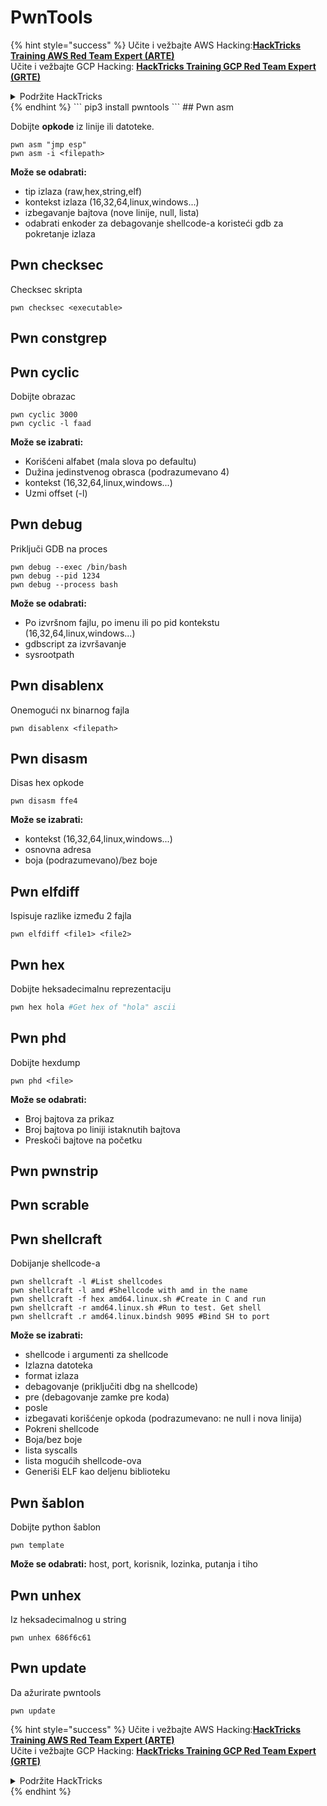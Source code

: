 # PwnTools

{% hint style="success" %}
Učite i vežbajte AWS Hacking:<img src="/.gitbook/assets/arte.png" alt="" data-size="line">[**HackTricks Training AWS Red Team Expert (ARTE)**](https://training.hacktricks.xyz/courses/arte)<img src="/.gitbook/assets/arte.png" alt="" data-size="line">\
Učite i vežbajte GCP Hacking: <img src="/.gitbook/assets/grte.png" alt="" data-size="line">[**HackTricks Training GCP Red Team Expert (GRTE)**<img src="/.gitbook/assets/grte.png" alt="" data-size="line">](https://training.hacktricks.xyz/courses/grte)

<details>

<summary>Podržite HackTricks</summary>

* Proverite [**planove pretplate**](https://github.com/sponsors/carlospolop)!
* **Pridružite se** 💬 [**Discord grupi**](https://discord.gg/hRep4RUj7f) ili [**telegram grupi**](https://t.me/peass) ili **pratite** nas na **Twitteru** 🐦 [**@hacktricks\_live**](https://twitter.com/hacktricks\_live)**.**
* **Podelite hakerske trikove slanjem PR-ova na** [**HackTricks**](https://github.com/carlospolop/hacktricks) i [**HackTricks Cloud**](https://github.com/carlospolop/hacktricks-cloud) github repozitorijume.

</details>
{% endhint %}
```
pip3 install pwntools
```
## Pwn asm

Dobijte **opkode** iz linije ili datoteke.
```
pwn asm "jmp esp"
pwn asm -i <filepath>
```
**Može se odabrati:**

* tip izlaza (raw,hex,string,elf)
* kontekst izlaza (16,32,64,linux,windows...)
* izbegavanje bajtova (nove linije, null, lista)
* odabrati enkoder za debagovanje shellcode-a koristeći gdb za pokretanje izlaza

## **Pwn checksec**

Checksec skripta
```
pwn checksec <executable>
```
## Pwn constgrep

## Pwn cyclic

Dobijte obrazac
```
pwn cyclic 3000
pwn cyclic -l faad
```
**Može se izabrati:**

* Korišćeni alfabet (mala slova po defaultu)
* Dužina jedinstvenog obrasca (podrazumevano 4)
* kontekst (16,32,64,linux,windows...)
* Uzmi offset (-l)

## Pwn debug

Priključi GDB na proces
```
pwn debug --exec /bin/bash
pwn debug --pid 1234
pwn debug --process bash
```
**Može se odabrati:**

* Po izvršnom fajlu, po imenu ili po pid kontekstu (16,32,64,linux,windows...)
* gdbscript za izvršavanje
* sysrootpath

## Pwn disablenx

Onemogući nx binarnog fajla
```
pwn disablenx <filepath>
```
## Pwn disasm

Disas hex opkode
```
pwn disasm ffe4
```
**Može se izabrati:**

* kontekst (16,32,64,linux,windows...)
* osnovna adresa
* boja (podrazumevano)/bez boje

## Pwn elfdiff

Ispisuje razlike između 2 fajla
```
pwn elfdiff <file1> <file2>
```
## Pwn hex

Dobijte heksadecimalnu reprezentaciju
```bash
pwn hex hola #Get hex of "hola" ascii
```
## Pwn phd

Dobijte hexdump
```
pwn phd <file>
```
**Može se odabrati:**

* Broj bajtova za prikaz
* Broj bajtova po liniji istaknutih bajtova
* Preskoči bajtove na početku

## Pwn pwnstrip

## Pwn scrable

## Pwn shellcraft

Dobijanje shellcode-a
```
pwn shellcraft -l #List shellcodes
pwn shellcraft -l amd #Shellcode with amd in the name
pwn shellcraft -f hex amd64.linux.sh #Create in C and run
pwn shellcraft -r amd64.linux.sh #Run to test. Get shell
pwn shellcraft .r amd64.linux.bindsh 9095 #Bind SH to port
```
**Može se izabrati:**

* shellcode i argumenti za shellcode
* Izlazna datoteka
* format izlaza
* debagovanje (priključiti dbg na shellcode)
* pre (debagovanje zamke pre koda)
* posle
* izbegavati korišćenje opkoda (podrazumevano: ne null i nova linija)
* Pokreni shellcode
* Boja/bez boje
* lista syscalls
* lista mogućih shellcode-ova
* Generiši ELF kao deljenu biblioteku

## Pwn šablon

Dobijte python šablon
```
pwn template
```
**Može se odabrati:** host, port, korisnik, lozinka, putanja i tiho

## Pwn unhex

Iz heksadecimalnog u string
```
pwn unhex 686f6c61
```
## Pwn update

Da ažurirate pwntools
```
pwn update
```
{% hint style="success" %}
Učite i vežbajte AWS Hacking:<img src="/.gitbook/assets/arte.png" alt="" data-size="line">[**HackTricks Training AWS Red Team Expert (ARTE)**](https://training.hacktricks.xyz/courses/arte)<img src="/.gitbook/assets/arte.png" alt="" data-size="line">\
Učite i vežbajte GCP Hacking: <img src="/.gitbook/assets/grte.png" alt="" data-size="line">[**HackTricks Training GCP Red Team Expert (GRTE)**<img src="/.gitbook/assets/grte.png" alt="" data-size="line">](https://training.hacktricks.xyz/courses/grte)

<details>

<summary>Podržite HackTricks</summary>

* Proverite [**planove pretplate**](https://github.com/sponsors/carlospolop)!
* **Pridružite se** 💬 [**Discord grupi**](https://discord.gg/hRep4RUj7f) ili [**telegram grupi**](https://t.me/peass) ili **pratite** nas na **Twitteru** 🐦 [**@hacktricks\_live**](https://twitter.com/hacktricks\_live)**.**
* **Podelite hakerske trikove slanjem PR-ova na** [**HackTricks**](https://github.com/carlospolop/hacktricks) i [**HackTricks Cloud**](https://github.com/carlospolop/hacktricks-cloud) github repozitorijume.

</details>
{% endhint %}
